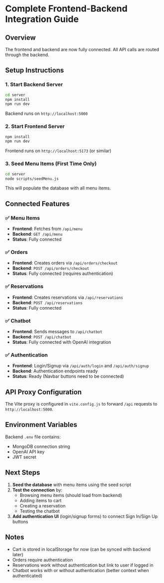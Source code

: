 # Complete Frontend-Backend Integration Guide

## Overview
The frontend and backend are now fully connected. All API calls are routed through the backend.

## Setup Instructions

### 1. Start Backend Server
```bash
cd server
npm install
npm run dev
```
Backend runs on `http://localhost:5000`

### 2. Start Frontend Server
```bash
npm install
npm run dev
```
Frontend runs on `http://localhost:5173` (or similar)

### 3. Seed Menu Items (First Time Only)
```bash
cd server
node scripts/seedMenu.js
```
This will populate the database with all menu items.

## Connected Features

### ✅ Menu Items
- **Frontend**: Fetches from `/api/menu`
- **Backend**: `GET /api/menu`
- **Status**: Fully connected

### ✅ Orders
- **Frontend**: Creates orders via `/api/orders/checkout`
- **Backend**: `POST /api/orders/checkout`
- **Status**: Fully connected (requires authentication)

### ✅ Reservations
- **Frontend**: Creates reservations via `/api/reservations`
- **Backend**: `POST /api/reservations`
- **Status**: Fully connected

### ✅ Chatbot
- **Frontend**: Sends messages to `/api/chatbot`
- **Backend**: `POST /api/chatbot`
- **Status**: Fully connected with OpenAI integration

### ✅ Authentication
- **Frontend**: Login/Signup via `/api/auth/login` and `/api/auth/signup`
- **Backend**: Authentication endpoints ready
- **Status**: Ready (Navbar buttons need to be connected)

## API Proxy Configuration

The Vite proxy is configured in `vite.config.js` to forward `/api` requests to `http://localhost:5000`.

## Environment Variables

Backend `.env` file contains:
- MongoDB connection string
- OpenAI API key
- JWT secret

## Next Steps

1. **Seed the database** with menu items using the seed script
2. **Test the connection** by:
   - Browsing menu items (should load from backend)
   - Adding items to cart
   - Creating a reservation
   - Testing the chatbot
3. **Add authentication UI** (login/signup forms) to connect Sign In/Sign Up buttons

## Notes

- Cart is stored in localStorage for now (can be synced with backend later)
- Orders require authentication
- Reservations work without authentication but link to user if logged in
- Chatbot works with or without authentication (better context when authenticated)



